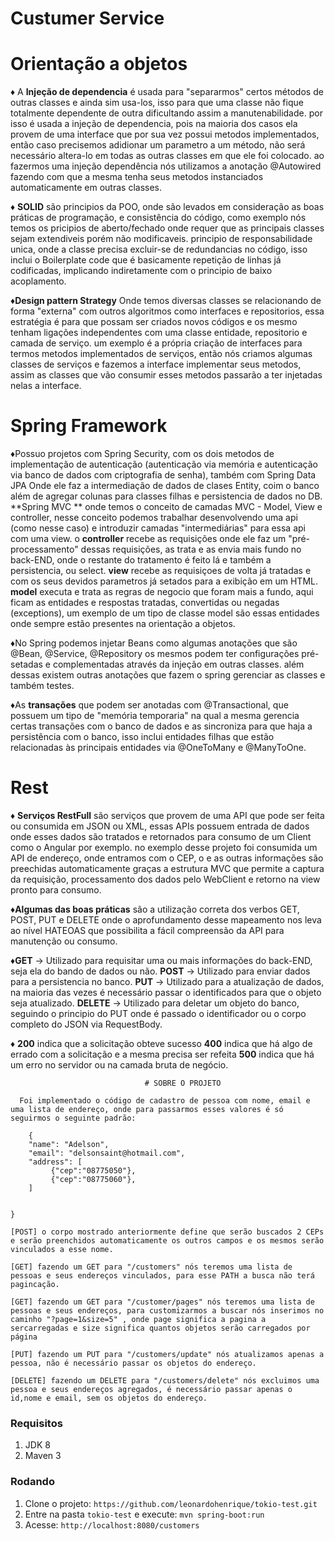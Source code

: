 # Custumer Service

# Orientação a objetos

♦  A **Injeção de dependencia** é usada para "separarmos" certos métodos de outras classes e ainda sim usa-los, isso para que uma classe não fique totalmente dependente de outra dificultando assim a manutenabilidade.
por isso é usada a injeção de dependencia, pois na maioria dos casos ela provem de uma interface que por sua vez possui metodos implementados, então caso precisemos adidionar um parametro a um método, não será necessário altera-lo
em todas as outras classes em que ele foi colocado.
ao fazermos uma injeção dependência nós utilizamos a anotação @Autowired fazendo com que a mesma tenha seus metodos instanciados automaticamente em outras classes.

♦ **SOLID** são principios da POO, onde são levados em consideração as boas práticas de programação, e consistência do código, como exemplo nós temos os pricipios de aberto/fechado onde requer que as principais classes sejam extendiveis porém não modificaveis.
principio de responsabilidade unica, onde a classe precisa excluir-se de redundancias no código, isso inclui o Boilerplate code que é basicamente repetição de linhas já codificadas, implicando indiretamente com o principio de baixo acoplamento.

♦**Design pattern Strategy** Onde temos diversas classes se relacionando de forma "externa" com outros algoritmos como interfaces e repositorios, essa estratégia é para que possam ser criados novos códigos e os mesmo tenham ligações independentes com uma classe entidade, repositorio e camada de serviço.
um exemplo é a própria criação de interfaces para termos metodos implementados de serviços, então nós criamos algumas classes de serviços e fazemos a interface implementar seus metodos, assim as classes que vão consumir esses metodos passarão a ter injetadas
nelas a interface.

# Spring Framework

♦Possuo projetos com Spring Security, com os dois metodos de implementação de autenticação (autenticação via memória e autenticação via banco de dados com criptografia de senha), também com Spring Data JPA Onde ele faz a intermediação de dados de clases Entity, coim o banco
além de agregar colunas para classes filhas e persistencia de dados no DB. **Spring MVC ** onde temos o conceito de camadas MVC -  Model, View e controller, nesse conceito podemos trabalhar desenvolvendo uma api (como nesse caso) e introduzir camadas "intermediárias"
para essa api com uma view. o **controller** recebe as requisições onde ele faz um "pré-processamento" dessas requisições, as trata e as envia mais fundo no back-END, onde o restante do tratamento é feito lá e também a persistencia, ou select.
**view** recebe as requisiçoes de volta já tratadas e com os seus devidos parametros já setados para a exibição em um HTML.
**model** executa e trata as regras de negocio que foram mais a fundo, aqui ficam as entidades e respostas tratadas, convertidas ou negadas (exceptions), um exemplo de um tipo de classe model são essas entidades onde sempre estão presentes na orientação a objetos.

♦No Spring podemos injetar Beans como algumas anotações que são @Bean, @Service, @Repository os mesmos podem ter configurações pré-setadas e complementadas através da injeção em outras classes. além dessas existem outras anotações que fazem o spring gerenciar as classes
e também testes.

♦As **transações** que podem ser anotadas com @Transactional, que possuem um tipo de "memória temporaria" na qual a mesma gerencia certas transações com o banco de dados e as sincroniza para que haja a persistência com o banco, isso inclui entidades filhas que estão relacionadas
às principais entidades via @OneToMany e @ManyToOne.

# Rest

♦ **Serviços RestFull** são serviços que provem de uma API que pode ser feita ou consumida em JSON ou XML, essas APIs possuem entrada de dados onde esses dados são tratados e retornados para consumo de um Client como o Angular por exemplo.
no exemplo desse projeto foi consumida um API de endereço, onde entramos com o CEP, o e as outras informações são preechidas automaticamente graças a estrutura MVC que permite a captura da requisição, processamento dos dados pelo WebClient e retorno na view
pronto para consumo.

♦**Algumas das boas práticas** são a utilização correta dos verbos GET, POST, PUT e DELETE onde o aprofundamento desse mapeamento nos leva ao nível HATEOAS que possibilita a fácil compreensão da API para manutenção ou consumo.

♦**GET** -> Utilizado para requisitar uma ou mais informações do back-END, seja ela do bando de dados ou não.
  **POST** -> Utilizado para enviar dados para a persistencia no banco.
  **PUT**  -> Utilizado para a atualização de dados, na maioria das vezes é necessário passar o identificados para que o objeto seja atualizado.
  **DELETE** -> Utilizado para deletar um objeto do banco, seguindo o principio do PUT onde é passado o identificador ou o corpo completo do JSON via RequestBody.
  
♦ **200** indica que a solicitação obteve sucesso
   **400**  indica que há algo de errado com a solicitação e a mesma precisa ser refeita
   **500** indica que há um erro no servidor ou na camada bruta de negócio.
   
                                  # SOBRE O PROJETO
	
	  Foi implementado o código de cadastro de pessoa com nome, email e uma lista de endereço, onde para passarmos esses valores é só seguirmos o seguinte padrão:
	  
	    {
        "name": "Adelson",
        "email": "delsonsaint@hotmail.com",
		"address": [
		     {"cep":"08775050"}, 
			 {"cep":"08775060"}, 
		]
        
     
    }
	
	[POST] o corpo mostrado anteriormente define que serão buscados 2 CEPs e serão preenchidos automaticamente os outros campos e os mesmos serão vinculados a esse nome.
	
	[GET] fazendo um GET para "/customers" nós teremos uma lista de pessoas e seus endereços vinculados, para esse PATH a busca não terá pagincação.
	
	[GET] fazendo um GET para "/customer/pages" nós teremos uma lista de pessoas e seus endereços, para customizarmos a buscar nós inserimos no caminho "?page=1&size=5" , onde page significa a pagina a sercarregadas e size significa quantos objetos serão carregados por página
	
	[PUT] fazendo um PUT para "/customers/update" nós atualizamos apenas a pessoa, não é necessário passar os objetos do endereço.
	
	[DELETE] fazendo um DELETE para "/customers/delete" nós excluimos uma pessoa e seus endereços agregados, é necessário passar apenas o id,nome e email, sem os objetos do endereço.
	

### Requisitos

1. JDK 8
1. Maven 3

### Rodando

1. Clone o projeto: `https://github.com/leonardohenrique/tokio-test.git`
1. Entre na pasta `tokio-test` e execute: `mvn spring-boot:run`
1. Acesse: `http://localhost:8080/customers`



